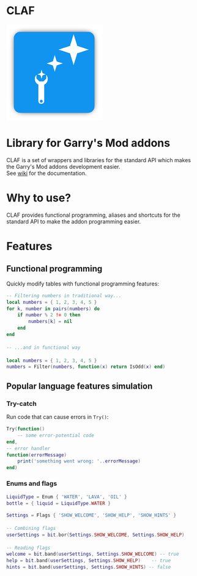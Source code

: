 # CLAF
![CLAF Logo](logos/logo-250x250.png)
# Library for Garry's Mod addons

CLAF is a set of wrappers and libraries for the standard API which makes the Garry's Mod addons development easier.  
See [wiki](https://github.com/javabird25/gmod-claf/wiki) for the documentation.

# Why to use?
CLAF provides functional programming, aliases and shortcuts for the standard API to make the addon programming easier.

# Features
## Functional programming
Quickly modify tables with functional programming features:

```lua
-- Filtering numbers in traditional way...
local numbers = { 1, 2, 3, 4, 5 }
for k, number in pairs(numbers) do
    if number % 2 != 0 then
        numbers[k] = nil
    end
end

-- ...and in functional way

local numbers = { 1, 2, 3, 4, 5 }
numbers = Filter(numbers, function(x) return IsOdd(x) end)
```

## Popular language features simulation
### Try-catch
Run code that can cause errors in `Try()`:

```lua
Try(function()
    -- some error-potential code
end,
-- error handler
function(errorMessage)
    print('something went wrong: '..errorMessage)
end)
```

### Enums and flags
```lua
LiquidType = Enum { 'WATER', 'LAVA', 'OIL' }
bottle = { liquid = LiquidType.WATER }
```

```lua
Settings = Flags { 'SHOW_WELCOME', 'SHOW_HELP', 'SHOW_HINTS' }

-- Combining flags
userSettings = bit.bor(Settings.SHOW_WELCOME, Settings.SHOW_HELP)

-- Reading flags
welcome = bit.band(userSettings, Settings.SHOW_WELCOME) -- true
help = bit.band(userSettings, Settings.SHOW_HELP)    -- true
hints = bit.band(userSettings, Settings.SHOW_HINTS) -- false
```

<!-- # How to use?
## While the addon development
1. Subscribe to CLAF addon in Steam Workshop.
2. Add the following line to the beginning of the source files where CLAF is used:
```lua
include 'claf.lua'
```

## When it's time to publish
Add dependency of CLAF Steam Workshop addon on your addon. -->
